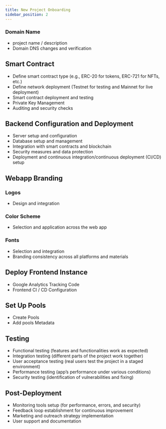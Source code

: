 ```yaml
---
title: New Project Onboarding
sidebar_position: 2
---
```


### Domain Name
- project name / description
- Domain DNS changes and verification

## Smart Contract
- Define smart contract type (e.g., ERC-20 for tokens, ERC-721 for NFTs, etc.)
- Define network deployment (Testnet for testing and Mainnet for live deployment)
- Smart contract deployment and testing
- Private Key Management
- Auditing and security checks

## Backend Configuration and Deployment
- Server setup and configuration
- Database setup and management
- Integration with smart contracts and blockchain
- Security measures and data protection
- Deployment and continuous integration/continuous deployment (CI/CD) setup

## Webapp Branding
### Logos
- Design and integration
### Color Scheme
- Selection and application across the web app
### Fonts
- Selection and integration
- Branding consistency across all platforms and materials

## Deploy Frontend Instance
- Google Analytics Tracking Code 
- Frontend CI / CD Configuration 

## Set Up Pools
- Create Pools 
- Add pools Metadata

## Testing
- Functional testing (features and functionalities work as expected)
- Integration testing (different parts of the project work together)
- User acceptance testing (real users test the project in a staged environment)
- Performance testing (app’s performance under various conditions)
- Security testing (identification of vulnerabilities and fixing)

## Post-Deployment
- Monitoring tools setup (for performance, errors, and security)
- Feedback loop establishment for continuous improvement
- Marketing and outreach strategy implementation
- User support and documentation
